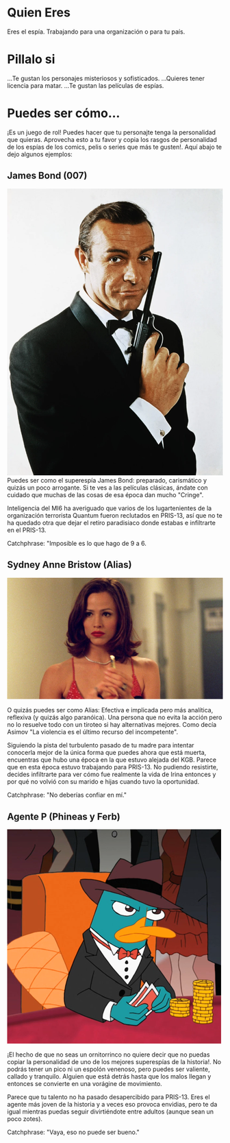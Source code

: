 # Quien Eres
Eres el espía. Trabajando para una organización o para tu país.

# Pillalo si

...Te gustan los personajes misteriosos y sofisticados.
...Quieres tener licencia para matar.
...Te gustan las películas de espías.

# Puedes ser cómo...
¡Es un juego de rol! Puedes hacer que tu personajte tenga la personalidad que quieras. Aprovecha esto a tu favor y copia los rasgos de personalidad de los espías de los comics, pelis o series que más te gusten!. Aquí abajo te dejo algunos ejemplos:

## James Bond (007)

![James Bond](./imgs/BondConnery.webp)
Puedes ser como el superespía James Bond: preparado, carismático y quizás un poco arrogante. Si te ves a las películas clásicas, ándate con cuidado que muchas de las cosas de esa época dan mucho "Cringe".

Inteligencia del MI6 ha averiguado que varios de los lugartenientes de la organización terrorista Quantum fueron reclutados en PRIS-13, así que no te ha quedado otra que dejar el retiro paradisiaco donde estabas e infiltrarte en el PRIS-13.

Catchphrase: "Imposible es lo que hago de 9 a 6.


## Sydney Anne Bristow (Alias)

![Alias](./imgs/alias.jpg)

O quizás puedes ser como Alias: Efectiva e implicada pero más analítica, reflexiva (y quizás algo paranóica). Una persona que no evita la acción pero no lo resuelve todo con un tiroteo si hay alternativas mejores. Como decía Asimov "La violencia es el último recurso del incompetente".

Siguiendo la pista del turbulento pasado de tu madre para intentar conocerla mejor de la única forma que puedes ahora que está muerta, encuentras que hubo una época en la que estuvo alejada del KGB. Parece que en esta época estuvo trabajando para PRIS-13. No pudiendo resistirte, decides infiltrarte para ver cómo fue realmente la vida de Irina entonces y por qué no volvió con su marido e hijas cuando tuvo la oportunidad.

Catchphrase: "No deberías confiar en mí."



## Agente P (Phineas y Ferb)

![Agent P](./imgs/AgentP.png)

¡El hecho de que no seas un ornitorrinco no quiere decir que no puedas copiar la personalidad de uno de los mejores superespías de la historia!. No podrás tener un pico ni un espolón venenoso, pero puedes ser valiente, callado y tranquilo. Alguien que está detrás hasta que los malos llegan y entonces se convierte en una vorágine de movimiento.

Parece que tu talento no ha pasado desapercibido para PRIS-13. Eres el agente más joven de la historia y a veces eso provoca envidias, pero te da igual mientras puedas seguir divirtiéndote entre adultos (aunque sean un poco zotes).

Catchphrase: "Vaya, eso no puede ser bueno."
